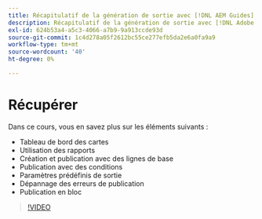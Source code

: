 ```yaml
---
title: Récapitulatif de la génération de sortie avec [!DNL AEM Guides]
description: Récapitulatif de la génération de sortie avec [!DNL Adobe Experience Manager Guides]
exl-id: 624b53a4-a5c3-4066-a7b9-9a913ccde93d
source-git-commit: 1c4d278a05f2612bc55ce277efb5da2e6a0fa9a9
workflow-type: tm+mt
source-wordcount: '40'
ht-degree: 0%

---
```


# Récupérer

Dans ce cours, vous en savez plus sur les éléments suivants :

- Tableau de bord des cartes
- Utilisation des rapports
- Création et publication avec des lignes de base
- Publication avec des conditions
- Paramètres prédéfinis de sortie
- Dépannage des erreurs de publication
- Publication en bloc

>[!VIDEO](https://video.tv.adobe.com/v/338987?quality=12&learn=on)

